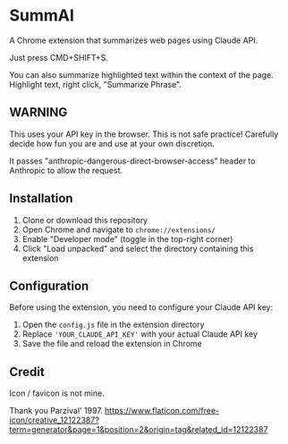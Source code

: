 # SummAI

A Chrome extension that summarizes web pages using Claude API.

Just press CMD+SHIFT+S.

You can also summarize highlighted text within the context of the page. Highlight text, right click, "Summarize Phrase".

## WARNING

This uses your API key in the browser. This is not safe practice! Carefully decide how fun you are and use at your own discretion.

It passes "anthropic-dangerous-direct-browser-access" header to Anthropic to allow the request.

## Installation

1. Clone or download this repository
2. Open Chrome and navigate to `chrome://extensions/`
3. Enable "Developer mode" (toggle in the top-right corner)
4. Click "Load unpacked" and select the directory containing this extension

## Configuration

Before using the extension, you need to configure your Claude API key:

1. Open the `config.js` file in the extension directory
2. Replace `'YOUR_CLAUDE_API_KEY'` with your actual Claude API key
3. Save the file and reload the extension in Chrome

## Credit

Icon / favicon is not mine.

Thank you Parzival' 1997.
https://www.flaticon.com/free-icon/creative_12122387?term=generator&page=1&position=2&origin=tag&related_id=12122387
